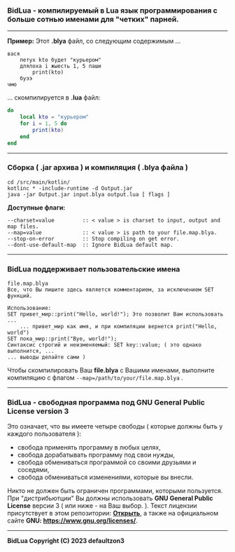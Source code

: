 ### BidLua - компилируемый в Lua язык программирования c больше сотнью именами для "четких" парней.
***
**Пример:** Этот **.blya** файл, со следующим содержимым ...
```
вася
    петух kto будет "курьером"
    длялоха i жыесть 1, 5 паши
        print(kto)
    буээ 
чмо
```
... скомпилируется в **.lua** файл:
```lua
do
    local kto = "курьером"
    for i = 1, 5 do
        print(kto)
    end
end 
```

***
### Сборка ( .jar архива ) и компиляция ( .blya файла )
```shell
cd /src/main/kotlin/
kotlinc * -include-runtime -d Output.jar
java -jar Output.jar input.blya output.lua [ flags ]
```
**Доступные флаги:**
```shell
--charset=value         :: < value > is charset to input, output and map files.
--map=value             :: < value > is path to your file.map.blya.
--stop-on-error         :: Stop compiling on get error.
--dont-use-default-map  :: Ignore BidLua default map.
```
***
### BidLua поддерживает пользовательские имена
```
file.map.blya
Все, что Вы пишите здесь является комментарием, за исключением SET функций.

Использование:
SET привет_мир::print("Hello, world!"); Это позволит Вам использовать ...
    ... привет_мир как имя, и при компиляции вернется print("Hello, world")
SET пока_мир::print("Bye, world!");
Синтаксис строгий и неизменяемый: SET key::value; ( это однако выполнится, ...
... выводы делайте сами )
```
Чтобы скомпилировать Ваш **file.blya** c Вашими именами, выполните компиляцию с флагом `--map=/path/to/your/file.map.blya`
.
***
### BidLua - свободная программа под GNU General Public License version 3
Это означает, что вы имеете четыре свободы ( которые должны быть у каждого пользователя ):

- свобода применять программу в любых целях,
- свобода дорабатывать программу под свои нужды,
- свобода обмениваться программой со своими друзьями и соседями,
- свобода обмениваться изменениями, которые вы внесли.

Никто не должен быть ограничен программами, которыми пользуется. При "дистрибьютции" Вы должны использовать **GNU General Public License** версии 3 ( или ниже - на Ваш выбор. ). Текст лицензии присутствует в этом репозитории: **[Открыть](https://github.com/defaultzon3/BidLua/blob/main/LICENSE)**, а также на официальном сайте **GNU: https://www.gnu.org/licenses/**.
***
**BidLua Copyright (C) 2023 defaultzon3**
